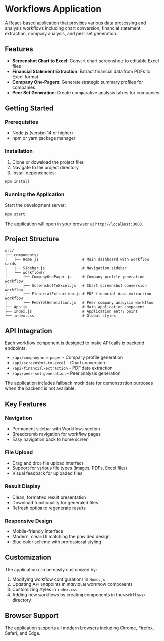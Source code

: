 # Workflows Application

A React-based application that provides various data processing and analysis workflows including chart conversion, financial statement extraction, company analysis, and peer set generation.

## Features

- **Screenshot Chart to Excel**: Convert chart screenshots to editable Excel files
- **Financial Statement Extraction**: Extract financial data from PDFs to Excel format
- **Company One-Pagers**: Generate strategic summary profiles for companies
- **Peer Set Generation**: Create comparative analysis tables for companies

## Getting Started

### Prerequisites

- Node.js (version 14 or higher)
- npm or yarn package manager

### Installation

1. Clone or download the project files
2. Navigate to the project directory
3. Install dependencies:

```bash
npm install
```

### Running the Application

Start the development server:

```bash
npm start
```

The application will open in your browser at `http://localhost:3000`.

## Project Structure

```
src/
├── components/
│   ├── Home.js                    # Main dashboard with workflow cards
│   ├── Sidebar.js                 # Navigation sidebar
│   └── workflows/
│       ├── CompanyOnePager.js     # Company profile generation workflow
│       ├── ScreenshotToExcel.js   # Chart screenshot conversion workflow
│       ├── FinancialExtraction.js # PDF financial data extraction workflow
│       └── PeerSetGeneration.js   # Peer company analysis workflow
├── App.js                         # Main application component
├── index.js                       # Application entry point
└── index.css                      # Global styles
```

## API Integration

Each workflow component is designed to make API calls to backend endpoints:

- `/api/company-one-pager` - Company profile generation
- `/api/screenshot-to-excel` - Chart conversion
- `/api/financial-extraction` - PDF data extraction
- `/api/peer-set-generation` - Peer analysis generation

The application includes fallback mock data for demonstration purposes when the backend is not available.

## Key Features

### Navigation
- Permanent sidebar with Workflows section
- Breadcrumb navigation for workflow pages
- Easy navigation back to home screen

### File Upload
- Drag and drop file upload interface
- Support for various file types (images, PDFs, Excel files)
- Visual feedback for uploaded files

### Result Display
- Clean, formatted result presentation
- Download functionality for generated files
- Refresh option to regenerate results

### Responsive Design
- Mobile-friendly interface
- Modern, clean UI matching the provided design
- Blue color scheme with professional styling

## Customization

The application can be easily customized by:

1. Modifying workflow configurations in `Home.js`
2. Updating API endpoints in individual workflow components
3. Customizing styles in `index.css`
4. Adding new workflows by creating components in the `workflows/` directory

## Browser Support

The application supports all modern browsers including Chrome, Firefox, Safari, and Edge. 